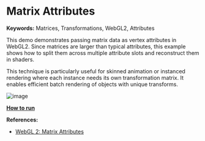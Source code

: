 # Matrix Attributes

**Keywords:** Matrices, Transformations, WebGL2, Attributes

This demo demonstrates passing matrix data as vertex attributes in WebGL2. Since matrices are larger than typical attributes, this example shows how to split them across multiple attribute slots and reconstruct them in shaders.

This technique is particularly useful for skinned animation or instanced rendering where each instance needs its own transformation matrix. It enables efficient batch rendering of objects with unique transforms.

![image](./showcase.png)

**[How to run](../how_to_run.md)**

**References:**

* [WebGL 2: Matrix Attributes]

[WebGL 2: Matrix Attributes]: https://www.youtube.com/watch?v=8XOctnNrJn4
